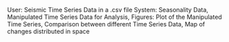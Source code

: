 User: Seismic Time Series Data in a .csv file
System: Seasonality Data, Manipulated Time Series Data for Analysis, Figures: Plot of the Manipulated Time Series, Comparison between different Time Series Data, Map of changes
distributed in space
